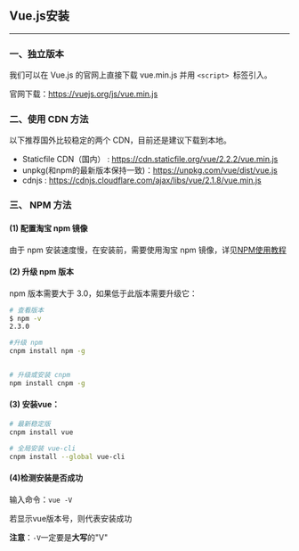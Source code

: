## Vue.js安装

-----

### 一、独立版本

我们可以在 Vue.js 的官网上直接下载 vue.min.js 并用 ``<script> ``标签引入。

官网下载：https://vuejs.org/js/vue.min.js

### 二、使用 CDN 方法

以下推荐国外比较稳定的两个 CDN，目前还是建议下载到本地。

* Staticfile CDN（国内） : https://cdn.staticfile.org/vue/2.2.2/vue.min.js
* unpkg(和npm的最新版本保持一致)：https://unpkg.com/vue/dist/vue.js
* cdnjs : https://cdnjs.cloudflare.com/ajax/libs/vue/2.1.8/vue.min.js

### 三、 NPM 方法

#### (1) 配置淘宝 npm 镜像

由于 npm 安装速度慢，在安装前，需要使用淘宝 npm 镜像，详见[NPM使用教程](NPM使用教程.md)

#### (2) 升级 npm 版本

npm 版本需要大于 3.0，如果低于此版本需要升级它：

```sh
# 查看版本
$ npm -v
2.3.0

#升级 npm
cnpm install npm -g


# 升级或安装 cnpm
npm install cnpm -g
```

#### (3) 安装vue：

```sh
# 最新稳定版
cnpm install vue

# 全局安装 vue-cli
cnpm install --global vue-cli
```

#### (4)检测安装是否成功

输入命令：``vue -V``

若显示vue版本号，则代表安装成功

**注意**：``-V``一定要是**大写**的"V"